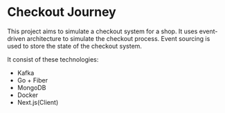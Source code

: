 # Checkout Journey

This project aims to simulate a checkout system for a shop. It uses event-driven architecture to simulate the checkout process. Event sourcing is used to store the state of the checkout system.

It consist of these technologies:

- Kafka
- Go + Fiber
- MongoDB
- Docker
- Next.js(Client)

<!--

## How to run

### Prerequisites

- Docker
- Docker Compose

### Steps

1. Clone this repository
2. Run `docker-compose up` in the root directory
3. Open `localhost:8000` in your browser

## Architecture

![Architecture](./architecture.png)

## Event Sourcing

![Event Sourcing](./event-sourcing.png) -->
